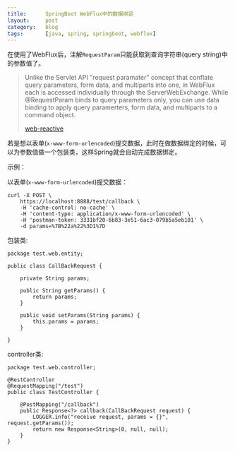 ```yaml
---
title:      SpringBoot WebFlux中的数据绑定
layout:     post
category:   blog
tags:       [java, spring, springboot, webflux]
---
```


在使用了WebFlux后，注解`RequestParam`只能获取到查询字符串(query string)中的参数值了。

>Unlike the Servlet API "request paramater" concept that conflate query parameters, form data, and multiparts into one, in WebFlux each is accessed individually through the ServerWebExchange. While @RequestParam binds to query parameters only, you can use data binding to apply query paramerters, form data, and multiparts to a command object.
>
>[web-reactive][spring-framework-reference/web-reactive]

若是想以表单(`x-www-form-urlencoded`)提交数据，此时在做数据绑定的时候，可以为参数值做一个包装类，这样Spring就会自动完成数据绑定。

示例：

以表单(`x-www-form-urlencoded`)提交数据：

    curl -X POST \
        https://localhost:8888/test/callback \
        -H 'cache-control: no-cache' \
        -H 'content-type: application/x-www-form-urlencoded' \
        -H 'postman-token: 3331bf20-6b83-3e51-6ac3-079b5a5eb101' \
        -d params=%7B%22a%22%3D1%7D

包装类:

    package test.web.entity;

    public class CallBackRequest {

        private String params;

        public String getParams() {
            return params;
        }

        public void setParams(String params) {
            this.params = params;
        }

    }

controller类:

    package test.web.controller;

    @RestController
    @RequestMapping("/test")
    public class TestController {

        @PostMapping("/callback")
        public Response<?> callback(CallBackRequest request) {
            LOGGER.info("receive request, params = {}", request.getParams());
            return new Response<String>(0, null, null);
        }
    }



[remove_RequestParam_]:    https://jira.spring.io/browse/SPR-15508
[spring-framework-reference/web-reactive]:    https://docs.spring.io/spring/docs/current/spring-framework-reference/web-reactive.html
